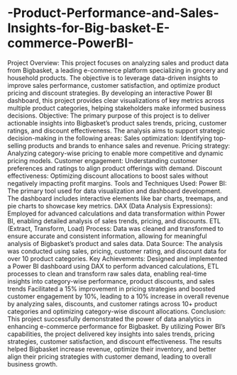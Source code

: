 # -Product-Performance-and-Sales-Insights-for-Big-basket-E-commerce-PowerBI-
Project Overview:
This project focuses on analyzing sales and product data from Bigbasket, a leading e-commerce platform specializing in grocery and household products. The objective is to leverage data-driven insights to improve sales performance, customer satisfaction, and optimize product pricing and discount strategies. By developing an interactive Power BI dashboard, this project provides clear visualizations of key metrics across multiple product categories, helping stakeholders make informed business decisions.
Objective:
The primary purpose of this project is to deliver actionable insights into Bigbasket’s product sales trends, pricing, customer ratings, and discount effectiveness. The analysis aims to support strategic decision-making in the following areas:
Sales optimization: Identifying top-selling products and brands to enhance sales and revenue.
Pricing strategy: Analyzing category-wise pricing to enable more competitive and dynamic pricing models.
Customer engagement: Understanding customer preferences and ratings to align product offerings with demand.
Discount effectiveness: Optimizing discount allocations to boost sales without negatively impacting profit margins.
Tools and Techniques Used:
Power BI: The primary tool used for data visualization and dashboard development. The dashboard includes interactive elements like bar charts, treemaps, and pie charts to showcase key metrics.
DAX (Data Analysis Expressions): Employed for advanced calculations and data transformation within Power BI, enabling detailed analysis of sales trends, pricing, and discounts.
ETL (Extract, Transform, Load) Process: Data was cleaned and transformed to ensure accurate and consistent information, allowing for meaningful analysis of Bigbasket’s product and sales data.
Data Source: The analysis was conducted using sales, pricing, customer rating, and discount data for over 10 product categories.
Key Achievements:
Designed and implemented a Power BI dashboard using DAX to perform advanced calculations, ETL processes to clean and transform raw sales data, enabling real-time insights into category-wise performance, product discounts, and sales trends 
Facilitated a 15% improvement in pricing strategies and boosted customer engagement by 10%, leading to a 10% increase in overall revenue by analyzing sales, discounts, and customer ratings across 10+ product categories and optimizing category-wise discount allocations. 
Conclusion:
This project successfully demonstrated the power of data analytics in enhancing e-commerce performance for Bigbasket. By utilizing Power BI’s capabilities, the project delivered key insights into sales trends, pricing strategies, customer satisfaction, and discount effectiveness. The results helped Bigbasket increase revenue, optimize their inventory, and better align their pricing strategies with customer demand, leading to overall business growth.
